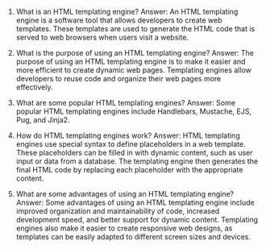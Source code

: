 

1. What is an HTML templating engine? 
Answer: An HTML templating engine is a software tool that allows developers to create web templates. These templates are used to generate the HTML code that is served to web browsers when users visit a website.

2. What is the purpose of using an HTML templating engine? 
Answer: The purpose of using an HTML templating engine is to make it easier and more efficient to create dynamic web pages. Templating engines allow developers to reuse code and organize their web pages more effectively.

3. What are some popular HTML templating engines? 
Answer: Some popular HTML templating engines include Handlebars, Mustache, EJS, Pug, and Jinja2.

4. How do HTML templating engines work? 
Answer: HTML templating engines use special syntax to define placeholders in a web template. These placeholders can be filled in with dynamic content, such as user input or data from a database. The templating engine then generates the final HTML code by replacing each placeholder with the appropriate content.

5. What are some advantages of using an HTML templating engine? 
Answer: Some advantages of using an HTML templating engine include improved organization and maintainability of code, increased development speed, and better support for dynamic content. Templating engines also make it easier to create responsive web designs, as templates can be easily adapted to different screen sizes and devices.